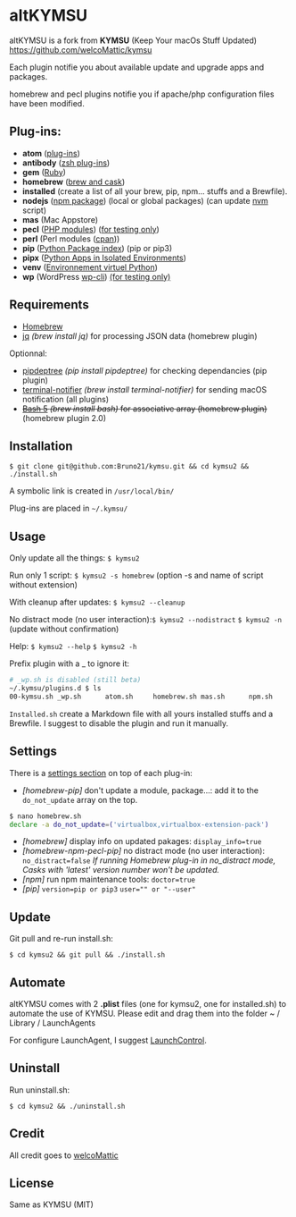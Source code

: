 # altKYMSU
altKYMSU is a fork from **KYMSU** (Keep Your macOs Stuff Updated)
https://github.com/welcoMattic/kymsu

Each plugin notifie you about available update and upgrade apps and packages.

homebrew and pecl plugins notifie you if apache/php configuration files have been modified.



## Plug-ins:

- **atom** ([plug-ins](https://atom.io/packages/list))
- **antibody** ([zsh plug-ins](https://getantibody.github.io))
- **gem** ([Ruby](https://rubygems.org))
- **homebrew**  ([brew and cask](https://formulae.brew.sh))
- **installed** (create a list of all your brew, pip, npm... stuffs and a Brewfile). 
- **nodejs** ([npm package](https://www.npmjs.com)) (local or global packages) (can update [nvm](https://github.com/nvm-sh/nvm) script)
- **mas** (Mac Appstore)
- **pecl** ([PHP modules](https://pecl.php.net)) (<u>for testing only</u>)
- **perl** (Perl modules ([cpan](https://metacpan.org)))
- **pip** ([Python Package index](https://pypi.org)) (pip or pip3)
- **pipx** ([Python Apps in Isolated Environments](https://pypa.github.io/pipx/))
- **venv** ([Environnement virtuel Python](https://docs.python.org/3/library/venv.html))
- **wp** (WordPress [wp-cli](https://wp-cli.org/fr/)) <u>(for testing only)</u>

 

## Requirements

- [Homebrew](https://brew.sh/)
- [jq](https://github.com/stedolan/jq) *(brew install jq)* for processing JSON data (homebrew plugin)

Optionnal:

- [pipdeptree](https://pypi.python.org/pypi/pipdeptree) *(pip install pipdeptree)* for checking dependancies (pip plugin)
- [terminal-notifier](https://github.com/julienXX/terminal-notifier) *(brew install terminal-notifier)* for sending macOS notification (all plugins)
- ~~[Bash 5](https://www.gnu.org/software/bash/) *(brew install bash)* for associative array (homebrew plugin)~~ (homebrew plugin 2.0)



## Installation

`$ git clone git@github.com:Bruno21/kymsu.git && cd kymsu2 && ./install.sh`

A symbolic link is created in `/usr/local/bin/`

Plug-ins are placed in `~/.kymsu/`



## Usage

Only update all the things:  `$ kymsu2` 

Run only 1 script: `$ kymsu2 -s homebrew` (option -s and name of script without extension)

With cleanup after updates: `$ kymsu2 --cleanup`

No distract mode (no user interaction):`$ kymsu2 --nodistract` `$ kymsu2 -n` (update without confirmation)

Help: `$ kymsu2 --help` `$ kymsu2 -h`

Prefix plugin with a _ to ignore it:

```bash
# _wp.sh is disabled (still beta)
~/.kymsu/plugins.d $ ls
00-kymsu.sh _wp.sh      atom.sh     homebrew.sh mas.sh      npm.sh      pecl.sh     pip.sh
```

`Installed.sh` create a Markdown file with all yours installed stuffs and a Brewfile. I suggest to disable the plugin and run it manually.



## Settings

 There is a <u>settings section</u> on top of each plug-in:

- *[homebrew-pip]* don't update a module, package...: add it to the `do_not_update` array on the top.

```bash
$ nano homebrew.sh
declare -a do_not_update=('virtualbox,virtualbox-extension-pack')
```

- *[homebrew]* display info on updated pakages: `display_info=true`
- *[homebrew-npm-pecl-pip]* no distract mode  (no user interaction): `no_distract=false`
  *If running Homebrew plug-in in no_distract mode, Casks with 'latest' version number won't be updated.*
- *[npm]* run npm maintenance tools: `doctor=true`
- *[pip]* `version=pip or pip3`  `user="" or "--user"`



## Update

Git pull and re-run install.sh:

`$ cd kymsu2 && git pull && ./install.sh`



## Automate

altKYMSU comes with 2 **.plist** files (one for kymsu2, one for installed.sh) to automate the use of KYMSU.  Please edit and drag them into the folder ~ / Library / LaunchAgents

For configure LaunchAgent, I suggest [LaunchControl](http://www.soma-zone.com).



## Uninstall

Run uninstall.sh:

`$ cd kymsu2 && ./uninstall.sh`



## Credit

All credit goes to [welcoMattic](https://github.com/welcoMattic/kymsu)



## License

Same as KYMSU (MIT)

